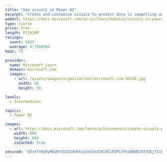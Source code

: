 ```yaml
---
title: "Use visuals in Power BI"
excerpt: "Create and customize visuals to present data in compelling and insightful ways."
webUrl: https://docs.microsoft.com/en-us/learn/modules/visuals-in-power-bi/
type: course
price: Free
length: PT1H16M
ratings:
  count: 5433
  average: 4.7568564
heat: 75

provider:
  name: Microsoft Learn
  domain: microsoft.com
  images:
    - url: /assets/images/organizations/microsoft.com-50x50.jpg
      width: 50
      height: 50

levels:
  - Intermediate

topics:
  - Power BI

images:
  - url: https://docs.microsoft.com/learn/achievements/create-visuals-power-bi-desktop-social.png
    width: 800
    height: 400
    isCached: true

secured: "83+XTYOURyMGURF3tGD2dVFAjwShU1k41Nl8Ci65PLFFhoOBNEC937UEj7IsRywJUGSOeKNJ5sY48Ru/sj2P2o7jurd91aNBo7deS0fgOoi9GlyQ7KxkfG0+vUbkjYtTKWckptIXvqt+6OtX40BEjSzvrSmeMoMYLHIIYWssIvoh0dC6QHKNZdYOY7AIksXwZ61it0tqKE5H90LI6h6DPlqJQhpapEjwEGkgHO+YtFL7KOOZAtcCfZb/7zGvEZnGRG1r+kLHonw1OLl0rV1DsXGpujYctplMbBtdrQ2p6ZLEVmD9+GG1ufmpjt5ZHEY7U0guw1vzn4uUl5mrZw847fzMQRdJwAI+PN482kJ3m+yI0eTrV9tuleiV8/GZDmaBKO1bbcAozKJzHJh9NmA3YO5OhGO/uIFrING8S+JXrsE=;1TmYDoAybatl6ow4EXIzng=="
---
```


